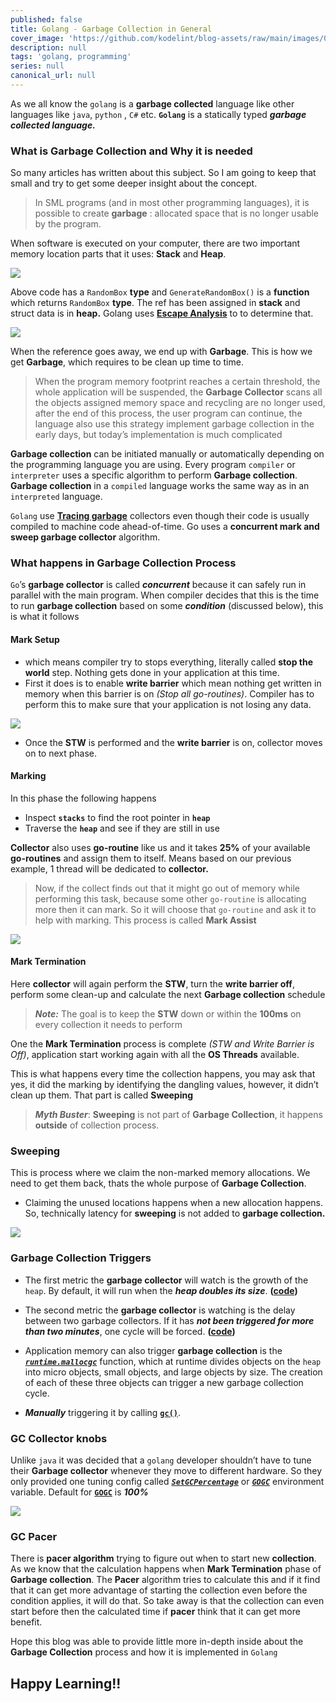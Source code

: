 ```yaml
---
published: false
title: Golang - Garbage Collection in General
cover_image: 'https://github.com/kodelint/blog-assets/raw/main/images/01-golang-garbage-collection-header.png'
description: null
tags: 'golang, programming'
series: null
canonical_url: null
---
```

As we all know the `golang` is a **garbage collected** language like other languages like `java`, `python` , `C#` etc. **`Golang`** is a statically typed ***garbage collected language.***

### What is Garbage Collection and Why it is needed

So many articles has written about this subject. So I am going to keep that small and try to get some deeper insight about the concept.
>  In SML programs (and in most other programming languages), it is possible to create **garbage** : allocated space that is no longer usable by the program.

When software is executed on your computer, there are two important memory location parts that it uses: **Stack** and **Heap**.

![](https://github.com/kodelint/blog-assets/raw/main/images/01-garbage-collection.jpg)

Above code has a `RandomBox` **type** and `GenerateRandomBox()` is a **function** which returns `RandomBox` **type**. The ref has been assigned in **stack** and struct data is in **heap.** Golang uses **[Escape Analysis](https://en.wikipedia.org/wiki/Escape_analysis)** to to determine that.

![](https://github.com/kodelint/blog-assets/raw/main/images/02-garbage-collection.jpg)

When the reference goes away, we end up with **Garbage**. This is how we get **Garbage**, which requires to be clean up time to time.
>  When the program memory footprint reaches a certain threshold, the whole application will be suspended, the **Garbage Collector** scans all the objects assigned memory space and recycling are no longer used, after the end of this process, the user program can continue, the language also use this strategy implement garbage collection in the early days, but today’s implementation is much complicated

**Garbage collection** can be initiated manually or automatically depending on the programming language you are using. Every program `compiler` or `interpreter` uses a specific algorithm to perform **Garbage collection**. **Garbage collection** in a `compiled` language works the same way as in an `interpreted` language.

`Golang` use **[Tracing garbage](https://en.wikipedia.org/wiki/Tracing_garbage_collection)** collectors even though their code is usually compiled to machine code ahead-of-time. Go uses a **concurrent mark and sweep garbage collector** algorithm.

### What happens in Garbage Collection Process

`Go`’s **garbage collector** is called _**concurrent**_ because it can safely run in parallel with the main program. When compiler decides that this is the time to run **garbage collection** based on some _**condition**_ (discussed below), this is what it follows

#### Mark Setup

* which means compiler try to stops everything, literally called **stop the world** step. Nothing gets done in your application at this time.
* First it does is to enable **write barrier** which mean nothing get written in memory when this barrier is on *(Stop all go-routines)*. Compiler has to perform this to make sure that your application is not losing any data.

![](https://github.com/kodelint/blog-assets/raw/main/images/01-golang-gc-mark-setup.png)

* Once the **STW** is performed and the **write barrier** is on, collector moves on to next phase.

#### Marking

In this phase the following happens

* Inspect **`stacks`** to find the root pointer in **`heap`**
* Traverse the **`heap`** and see if they are still in use

**Collector** also uses **go-routine** like us and it takes **25%** of your available **go-routines** and assign them to itself. Means based on our previous example, 1 thread will be dedicated to **collector.**
>  Now, if the collect finds out that it might go out of memory while performing this task, because some other `go-routine` is allocating more then it can mark. So it will choose that `go-routine` and ask it to help with marking. This process is called **Mark Assist**

![](https://github.com/kodelint/blog-assets/raw/main/images/01-golang-gc-marking.png)

#### Mark Termination

Here **collector** will again perform the **STW**, turn the **write barrier off**, perform some clean-up and calculate the next **Garbage collection** schedule
>  _**Note:**_ The goal is to keep the **STW** down or within the **100ms** on every collection it needs to perform

One the **Mark Termination** process is complete _(STW and Write Barrier is Off)_, application start working again with all the **OS Threads** available.

This is what happens every time the collection happens, you may ask that yes, it did the marking by identifying the dangling values, however, it didn’t clean up them. That part is called **Sweeping**
>  _**Myth Buster**_: **Sweeping** is not part of **Garbage Collection**, it happens **outside** of collection process.

### Sweeping
This is process where we claim the non-marked memory allocations. We need to get them back, thats the whole purpose of **Garbage Collection**.
* Claiming the unused locations happens when a new allocation happens. So, technically latency for **sweeping** is not added to **garbage collection.**

![](https://github.com/kodelint/blog-assets/raw/main/images/01-golang-gc-sweeping.gif)

### Garbage Collection Triggers

* The first metric the **garbage collector** will watch is the growth of the `heap`. By default, it will run when the _**heap doubles its size**_. **([code](https://github.com/golang/go/blob/master/src/runtime/mgc.go#L529))**
* The second metric the **garbage collector** is watching is the delay between two garbage collectors. If it has _**not been triggered for more than two minutes**_, one cycle will be forced. **([code](https://github.com/golang/go/blob/master/src/runtime/mgc.go#L560))**
* Application memory can also trigger **garbage collection** is the _**[`runtime.mallocgc`](https://github.com/golang/go/blob/master/src/runtime/malloc.go#L842)**_ function, which at runtime divides objects on the `heap` into micro objects, small objects, and large objects by size. The creation of each of these three objects can trigger a new garbage collection cycle.

* _**Manually**_ triggering it by calling **[`gc()`](https://github.com/golang/go/blob/master/src/runtime/mgc.go#L412)**.

### GC Collector knobs

Unlike `java` it was decided that a `golang` developer shouldn’t have to tune their **Garbage collector** whenever they move to different hardware. So they only provided one tuning config called _**[`SetGCPercentage`](https://pkg.go.dev/runtime/debug#SetGCPercent)**_ or _**[`GOGC`](https://pkg.go.dev/runtime#hdr-Environment_Variables)**_ environment variable. Default for **[`GOGC`](https://pkg.go.dev/runtime#hdr-Environment_Variables)** is _**100%**_

![](https://github.com/kodelint/blog-assets/raw/main/images/01-golang-gc-next-run-calculate.png)

### GC Pacer

There is **pacer algorithm** trying to figure out when to start new **collection**. As we know that the calculation happens when **Mark Termination** phase of **Garbage collection**. The **Pacer** algorithm tries to calculate this and if it find that it can get more advantage of starting the collection even before the condition applies, it will do that. So take away is that the collection can even start before then the calculated time if **pacer** think that it can get more benefit.

Hope this blog was able to provide little more in-depth inside about the **Garbage Collection** process and how it is implemented in `Golang`

## Happy Learning!!
